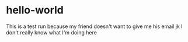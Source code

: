 # hello-world
This is a test run because my friend doesn't want to give me his email jk
I don't really know what I'm doing here

